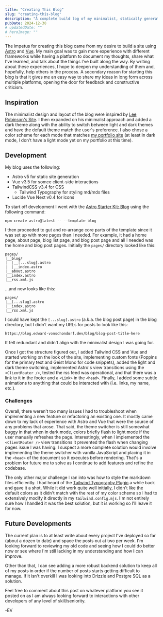 ```yaml
---
title: "Creating This Blog"
slug: "creating-this-blog"
description: "A complete build log of my minimalist, statically generated, Astro blog"
pubDate: 2024-12-30
# updatedDate: ""
# heroImage: ""
---
```


The impetus for creating this blog came from my desire to build a site using [Astro](https://astro.build/) and [Vue](https://vuejs.org/). My main goal was to gain more experience with different frameworks while having a platform to document my thoughts, share what I’ve learned, and talk about the things I’ve built along the way. By writing about these experiences, I hope to deepen my understanding of them and, hopefully, help others in the process. A secondary reason for starting this blog is that it gives me an easy way to share my ideas in long form across multiple platforms, opening the door for feedback and constructive criticism.

## Inspiration

The minimalist design and layout of the blog were inspired by [Lee Robinson's Site](https://leerob.com/). I then expanded on his minimalist approach and added a dark theme along with the ability to switch between light and dark themes and have the default theme match the user's preference. I also chose a color scheme for each mode that matches [my portfolio site](https://edward-vonschondorf.dev/) (at least in dark mode, I don't have a light mode yet on my portfolio at this time).

## Development

My blog uses the following:

- Astro v5 for static site generation
- Vue v3.5 for somce client-side interactions
- TailwindCSS v3.4 for CSS
  - Tailwind Typography for styling md/mdx files
- Lucide Vue Next v0.4 for icons

To start off development I went with the [Astro Starter Kit: Blog](https://github.com/withastro/astro/tree/latest/examples/blog) using the following command:

```
npm create astro@latest -- --template blog
```

I then proceeded to gut and re-arrange core parts of the template since it was set up with more pages than I needed. For example, it had a home page, about page, blog list page, and blog post page and all I needed was the home and blog post pages. Initially the `pages/` directory looked like this:

```
pages/
|__blog/
|  |__[...slug].astro
|  |__index.astro
|__about.astro
|__index.astro
|__rss.xml.js
```

...and now looks like this:

```
pages/
|__[...slug].astro
|__index.astro
|__rss.xml.js
```

I could have kept the `[...slug].astro` (a.k.a. the blog post page) in the blog directory, but I didn’t want my URLs for posts to look like this:

```
https://blog.edward-vonschondorf.dev/blog/blog-post-title-here
```

It felt redundant and didn't align with the minimalist design I was going for.

Once I got the structure figured out, I added Tailwind CSS and Vue and started working on the look of the site, implementing custom fonts (Poppins for the primary text and Geist Mono for code snippets), added the light and dark theme switching, implemented Astro's view transitions using the `<ClientRouter />`, tested the rss feed was operational, and that there was a link to it in the footer and a `<Link>` in the `<head>`. Finally, I added some subtle animations to anything that could be interacted with (i.e. links, my name, etc.).

### Challenges

Overall, there weren't too many issues I had to troubleshoot when implementing a new feature or refactoring an existing one. It mostly came down to my lack of experience with Astro and Vue that were the source of any problems that arose. That said, the theme switcher is still somewhat buggy in that when in dark mode, colors briefly flash to light mode if the user manually refreshes the page. Interestingly, when I implemented the `<ClientRouter />` view transitions it prevented the flash when changing pages issue I was having. I suspect a more complete solution would involve implementing the theme switcher with vanilla JavaScript and placing it in the `<head>` of the document so it executes before rendering. That's a problem for future me to solve as I continue to add features and refine the codebase.

The only other major challenge I ran into was how to style the markdown files efficiently. I had heard of the [Tailwind Typography Plugin](https://github.com/tailwindlabs/tailwindcss-typography) a while back and gave it a shot. While it did work quite well initially, I didn't like the default colors as it didn't match with the rest of my color scheme so I had to extensively modify it directly in my `tailwind.config.mjs`. I'm not entirely sure how I handled it was the best solution, but it is working so I'll leave it for now.

## Future Developments

The current plan is to at least write about every project I've deployed so far (about a dozen to date) and space the posts out at two per week. I'm looking forward to reviewing my old code and seeing how I could do better now or see where I'm still lacking in my understanding and how I can improve.

Other than that, I can see adding a more robust backend solution to keep all of my posts in order if the number of posts starts getting difficult to manage. If it isn't overkill I was looking into Drizzle and Postgre SQL as a solution.

Feel free to comment about this post on whatever platform you see it posted on as I am always looking forward to interactions with other developers of any level of skill/seniority.

-EV
